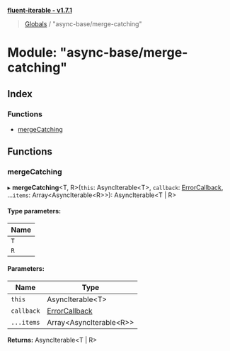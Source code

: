 **[fluent-iterable - v1.7.1](../README.md)**

> [Globals](../README.md) / "async-base/merge-catching"

# Module: "async-base/merge-catching"

## Index

### Functions

* [mergeCatching](_async_base_merge_catching_.md#mergecatching)

## Functions

### mergeCatching

▸ **mergeCatching**\<T, R>(`this`: AsyncIterable\<T>, `callback`: [ErrorCallback](../interfaces/_types_base_.errorcallback.md), ...`items`: Array\<AsyncIterable\<R>>): AsyncIterable\<T \| R>

#### Type parameters:

Name |
------ |
`T` |
`R` |

#### Parameters:

Name | Type |
------ | ------ |
`this` | AsyncIterable\<T> |
`callback` | [ErrorCallback](../interfaces/_types_base_.errorcallback.md) |
`...items` | Array\<AsyncIterable\<R>> |

**Returns:** AsyncIterable\<T \| R>
